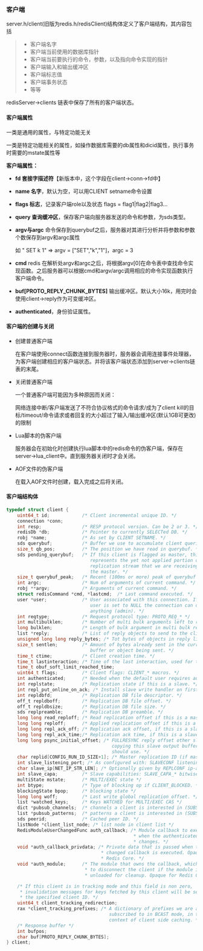 ### 客户端

server.h/client(旧版为redis.h/redisClient)结构体定义了客户端结构，其内容包括

> - 客户端名字
> - 客户端当前使用的数据库指针
> - 客户端当前要执行的命令，参数，以及指向命令实现的指针
> - 客户端输入和输出缓冲区
> - 客户端标志值
> - 客户端事务状态
> - 等等

redisServer->clients 链表中保存了所有的客户端状态。

#### 客户端属性

一类是通用的属性，与特定功能无关

一类是特定功能相关的属性，如操作数据库需要的db属性和dicid属性，执行事务时需要的mstate属性等

**客户端属性：**

- **fd 套接字描述符**【新版本中，这个字段在client->conn->fd中】

- **name 名字**，默认为空，可以用CLIENT setname命令设置

- **flags 标志**，记录客户端role以及状态 flags = flag1|flag2|flag3...

- **query 查询缓冲区**，保存客户端向服务器发送的命令和参数，为sds类型。

- **argv与argc** 命令保存到querybuf之后，服务器对其进行分析并将参数和参数个数保存到argv和argc属性

  如 " SET k 1" => argv = ["SET","k","1"]，argc = 3

- **cmd** redis 在解析处argv和argc之后，将根据argv[0]在命令表中查找命令实现函数。之后服务器可以根据cmd和argv/argc调用相应的命令实现函数执行客户端命令。

- **buf[PROTO_REPLY_CHUNK_BYTES]** 输出缓冲区。默认大小16k，用完时会使用client->reply作为可变缓冲区。

- **authenticated**，身份验证属性。



#### 客户端的创建与关闭

- 创建普通客户端

  在客户端使用connect函数连接到服务器时，服务器会调用连接事件处理器，为客户端创建相应的客户端状态。并将该客户端状态添加到server->clients链表的末尾。

- 关闭普通客户端

  一个普通客户端可能因为多种原因而关闭：

  网络连接中断/客户端发送了不符合协议格式的命令请求/成为了client kill的目标/timeout/命令请求或者回复的大小超过了输入/输出缓冲区(默认1GB可更改)的限制

- Lua脚本的伪客户端

  服务器会在初始化时创建执行lua脚本中的redis命令的伪客户端，保存在server->lua_client中。直到服务器关闭时才会关闭。

- AOF文件的伪客户端

  在载入AOF文件时创建，载入完成之后将关闭。



#### 客户端结构体

```c
typedef struct client {
    uint64_t id;            /* Client incremental unique ID. */
    connection *conn;
    int resp;               /* RESP protocol version. Can be 2 or 3. */
    redisDb *db;            /* Pointer to currently SELECTed DB. */
    robj *name;             /* As set by CLIENT SETNAME. */
    sds querybuf;           /* Buffer we use to accumulate client queries. */
    size_t qb_pos;          /* The position we have read in querybuf. */
    sds pending_querybuf;   /* If this client is flagged as master, this buffer
                               represents the yet not applied portion of the
                               replication stream that we are receiving from
                               the master. */
    size_t querybuf_peak;   /* Recent (100ms or more) peak of querybuf size. */
    int argc;               /* Num of arguments of current command. */
    robj **argv;            /* Arguments of current command. */
    struct redisCommand *cmd, *lastcmd;  /* Last command executed. */
    user *user;             /* User associated with this connection. If the
                               user is set to NULL the connection can do
                               anything (admin). */
    int reqtype;            /* Request protocol type: PROTO_REQ_* */
    int multibulklen;       /* Number of multi bulk arguments left to read. */
    long bulklen;           /* Length of bulk argument in multi bulk request. */
    list *reply;            /* List of reply objects to send to the client. */
    unsigned long long reply_bytes; /* Tot bytes of objects in reply list. */
    size_t sentlen;         /* Amount of bytes already sent in the current
                               buffer or object being sent. */
    time_t ctime;           /* Client creation time. */
    time_t lastinteraction; /* Time of the last interaction, used for timeout */
    time_t obuf_soft_limit_reached_time;
    uint64_t flags;         /* Client flags: CLIENT_* macros. */
    int authenticated;      /* Needed when the default user requires auth. */
    int replstate;          /* Replication state if this is a slave. */
    int repl_put_online_on_ack; /* Install slave write handler on first ACK. */
    int repldbfd;           /* Replication DB file descriptor. */
    off_t repldboff;        /* Replication DB file offset. */
    off_t repldbsize;       /* Replication DB file size. */
    sds replpreamble;       /* Replication DB preamble. */
    long long read_reploff; /* Read replication offset if this is a master. */
    long long reploff;      /* Applied replication offset if this is a master. */
    long long repl_ack_off; /* Replication ack offset, if this is a slave. */
    long long repl_ack_time;/* Replication ack time, if this is a slave. */
    long long psync_initial_offset; /* FULLRESYNC reply offset other slaves
                                       copying this slave output buffer
                                       should use. */
    char replid[CONFIG_RUN_ID_SIZE+1]; /* Master replication ID (if master). */
    int slave_listening_port; /* As configured with: SLAVECONF listening-port */
    char slave_ip[NET_IP_STR_LEN]; /* Optionally given by REPLCONF ip-address */
    int slave_capa;         /* Slave capabilities: SLAVE_CAPA_* bitwise OR. */
    multiState mstate;      /* MULTI/EXEC state */
    int btype;              /* Type of blocking op if CLIENT_BLOCKED. */
    blockingState bpop;     /* blocking state */
    long long woff;         /* Last write global replication offset. */
    list *watched_keys;     /* Keys WATCHED for MULTI/EXEC CAS */
    dict *pubsub_channels;  /* channels a client is interested in (SUBSCRIBE) */
    list *pubsub_patterns;  /* patterns a client is interested in (SUBSCRIBE) */
    sds peerid;             /* Cached peer ID. */
    listNode *client_list_node; /* list node in client list */
    RedisModuleUserChangedFunc auth_callback; /* Module callback to execute
                                               * when the authenticated user
                                               * changes. */
    void *auth_callback_privdata; /* Private data that is passed when the auth
                                   * changed callback is executed. Opaque for 
                                   * Redis Core. */
    void *auth_module;      /* The module that owns the callback, which is used
                             * to disconnect the client if the module is 
                             * unloaded for cleanup. Opaque for Redis Core.*/

    /* If this client is in tracking mode and this field is non zero,
     * invalidation messages for keys fetched by this client will be send to
     * the specified client ID. */
    uint64_t client_tracking_redirection;
    rax *client_tracking_prefixes; /* A dictionary of prefixes we are already
                                      subscribed to in BCAST mode, in the
                                      context of client side caching. */
    /* Response buffer */
    int bufpos;
    char buf[PROTO_REPLY_CHUNK_BYTES];
} client;

```



